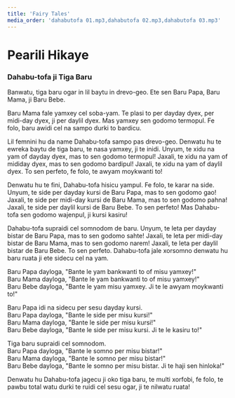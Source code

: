 ```yaml
---
title: 'Fairy Tales'
media_order: 'dahabutofa 01.mp3,dahabutofa 02.mp3,dahabutofa 03.mp3'
---
```


# Pearili Hikaye

### Dahabu-tofa ji Tiga Baru

Banwatu, tiga baru ogar in lil baytu in drevo-geo. Ete sen Baru Papa, Baru Mama, ji Baru Bebe.  

Baru Mama fale yamxey cel soba-yam. Te plasi to per dayday dyex, per midi-day dyex, ji per daylil dyex. Mas yamxey sen godomo termopul. Fe folo, baru awidi cel na sampo durki to bardicu.

Lil femnini hu da name Dahabu-tofa sampo pas drevo-geo. Denwatu hu te ewreka baytu de tiga baru, te nasa yamxey, ji te inidi. Unyum, te xidu na yam of dayday dyex, mas to sen godomo termopul! Jaxali, te xidu na yam of mididay dyex, mas to sen godomo bardipul! Jaxali, te xidu na yam of daylil dyex. To sen perfeto, fe folo, te awyam moykwanti to!

Denwatu hu te fini, Dahabu-tofa hisicu yampul. Fe folo, te karar na side. Unyum, te side per dayday kursi de Baru Papa, mas to sen godomo gao! Jaxali, te side per midi-day kursi de Baru Mama, mas to sen godomo pahna! Jaxali, te side per daylil kursi de Baru Bebe. To sen perfeto! Mas Dahabu-tofa sen godomo wajenpul, ji kursi kasiru!

Dahabu-tofa supraidi cel somnodom de baru. Unyum, te leta per dayday bistar de Baru Papa, mas to sen godomo sahte! Jaxali, te leta per midi-day bistar de Baru Mama, mas to sen godomo narem! Jaxali, te leta per daylil bistar de Baru Bebe. To sen perfeto. Dahabu-tofa jale xorsomno denwatu hu baru ruata ji ete sidecu cel na yam.

Baru Papa dayloga, "Bante le yam bankwanti to of misu yamxey!"  
Baru Mama dayloga, "Bante le yam bankwanti to of misu yamxey!"  
Baru Bebe dayloga, "Bante le yam misu yamxey. Ji te le awyam moykwanti to!"  

Baru Papa idi na sidecu per sesu dayday kursi.  
Baru Papa dayloga, "Bante le side per misu kursi!"  
Baru Mama dayloga, "Bante le side per misu kursi!"    
Baru Bebe dayloga, "Bante le side per misu kursi. Ji te le kasiru to!"  

Tiga baru supraidi cel somnodom.  
Baru Papa dayloga, "Bante le somno per misu bistar!"  
Baru Mama dayloga, "Bante le somno per misu bistar!"   
Baru Bebe dayloga, "Bante le somno per misu bistar. Ji te haji sen hinloka!"  

Denwatu hu Dahabu-tofa jagecu ji oko tiga baru, te multi xorfobi, fe folo, te pawbu total watu durki te ruidi cel sesu ogar, ji te nilwatu ruata!
